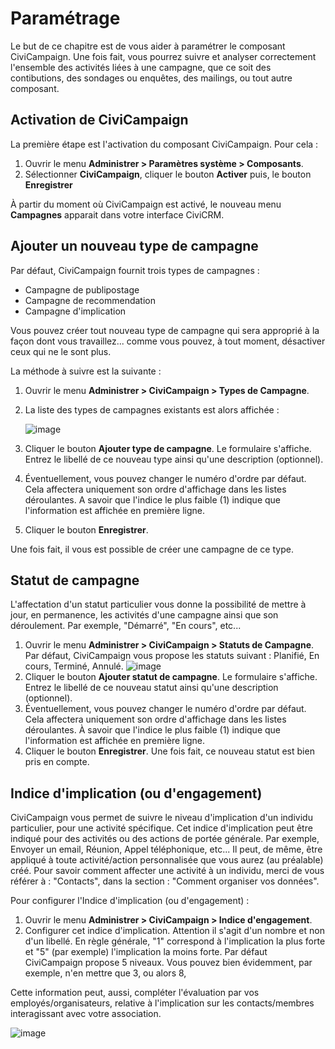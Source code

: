 Paramétrage
===========

Le but de ce chapitre est de vous aider à paramétrer le composant CiviCampaign.
Une fois fait, vous pourrez suivre et analyser correctement l'ensemble des activités liées à une campagne, que ce soit des contibutions, des sondages ou enquêtes, des mailings, ou tout autre composant.

Activation de CiviCampaign 
--------------------------

La première étape est l'activation du composant CiviCampaign. Pour cela :

1.  Ouvrir le menu **Administrer > Paramètres système > Composants**.
2.  Sélectionner **CiviCampaign**, cliquer le bouton **Activer** puis, le bouton **Enregistrer** 

À partir du moment où CiviCampaign est activé, le nouveau menu **Campagnes** apparait dans votre interface CiviCRM.

Ajouter un nouveau type de campagne
-----------------------------------

Par défaut, CiviCampaign fournit trois types de campagnes :

-   Campagne de publipostage
-   Campagne de recommendation
-   Campagne d'implication

Vous pouvez créer tout nouveau type de campagne qui sera approprié à la façon dont vous travaillez... comme vous pouvez, à tout moment, désactiver ceux qui ne le sont plus.

La méthode à suivre est la suivante :

1.  Ouvrir le menu **Administrer > CiviCampaign > Types de Campagne**. 
2.  La liste des types de campagnes existants est alors affichée : 
     
    ![image](/img/campaign_configuration_typeoptions_1.png)
3.  Cliquer le bouton **Ajouter type de campagne**. Le formulaire s'affiche. Entrez le libellé de ce nouveau type ainsi qu'une description (optionnel).
4.  Éventuellement, vous pouvez changer le numéro d'ordre par défaut. Cela affectera uniquement son ordre d'affichage dans les listes déroulantes. A savoir que l'indice le plus faible (1) indique que l'information est affichée en première ligne.
5.  Cliquer le bouton **Enregistrer**.

Une fois fait, il vous est possible de créer une campagne de ce type.

Statut de campagne
------------------

L'affectation d'un statut particulier vous donne la possibilité de mettre à jour, en permanence, les activités d'une campagne ainsi que son déroulement. Par exemple, "Démarré", "En cours", etc...

1.  Ouvrir le menu **Administrer > CiviCampaign > Statuts de Campagne**. 
    Par défaut, CiviCampaign vous propose les statuts suivant : Planifié, En cours, Terminé, Annulé.
    ![image](/img/campaign_configuration_statuses.png)
2.  Cliquer le bouton **Ajouter statut de campagne**. Le formulaire s'affiche. Entrez le libellé de ce nouveau statut ainsi qu'une description (optionnel). 
3.  Éventuellement, vous pouvez changer le numéro d'ordre par défaut. Cela affectera uniquement son ordre d'affichage dans les listes déroulantes. À savoir que l'indice le plus faible (1) indique que l'information est affichée en première ligne.
4.  Cliquer le bouton **Enregistrer**. Une fois fait, ce nouveau statut est bien pris en compte.

Indice d'implication (ou d'engagement)
--------------------

CiviCampaign vous permet de suivre le niveau d'implication d'un individu particulier, pour une activité spécifique. 
Cet indice d'implication peut être indiqué pour des activités ou des actions de portée générale. Par exemple, Envoyer un email, Réunion, Appel téléphonique, etc... Il peut, de même, être appliqué à toute activité/action personnalisée que vous aurez (au préalable) créé. 
Pour savoir comment affecter une activité à un individu, merci de vous référer à : "Contacts", dans la section : "Comment organiser vos données".

Pour configurer l'Indice d'implication (ou d'engagement) :

1.  Ouvrir le menu **Administrer > CiviCampaign > Indice d'engagement**.
2.  Configurer cet indice d'implication. Attention il s'agit d'un nombre et non d'un libellé. En règle générale, "1" correspond à l'implication la plus forte et "5" (par exemple) l'implication la moins forte. Par défaut CiviCampaign propose 5 niveaux. Vous pouvez bien évidemment, par exemple, n'en mettre que 3, ou alors 8,

Cette information peut, aussi, compléter l'évaluation par vos employés/organisateurs, relative à l'implication sur les contacts/membres interagissant avec votre association.

![image](/img/campaign_configuration_engageoptions.png)
